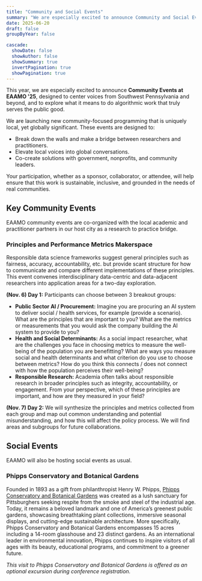 ```yaml
---
title: "Community and Social Events"
summary: "We are especially excited to announce Community and Social Events at EAAMO '25, designed to center voices from Southwest Pennsylvania and beyond, and to explore what it means to do algorithmic work that truly serves the public good."
date: 2025-06-20
draft: false
groupByYear: false

cascade:
  showDate: false
  showAuthor: false
  showSummary: true
  invertPagination: true
  showPagination: true
---
```


This year, we are especially excited to announce **Community Events at EAAMO '25**, designed to center voices from Southwest Pennsylvania and beyond, and to explore what it means to do algorithmic work that truly serves the public good.

We are launching new community-focused programming that is uniquely local, yet globally significant. These events are designed to:
- Break down the walls and make a bridge between researchers and practitioners.
- Elevate local voices into global conversations.
- Co-create solutions with government, nonprofits, and community leaders.

Your participation, whether as a sponsor, collaborator, or attendee, will help ensure that this work is sustainable, inclusive, and grounded in the needs of real communities.

## Key Community Events
EAAMO community events are co-organized with the local academic and practitioner partners in our host city as a research to practice bridge.

<!-- ### Community Shark Tank
Researchers will pitch their projects to a panel of local community leaders, who will evaluate them based on relevance, feasibility, and community impact. -->

### Principles and Performance Metrics Makerspace
Responsible data science frameworks suggest general principles such as fairness, accuracy, accountability, etc. but provide scant structure for how to communicate and compare different implementations of these principles. This event convenes interdisciplinary data-centric and data-adjacent researchers into application areas for a two-day exploration. 

**(Nov. 6) Day 1:** Participants can choose between 3 breakout groups:
- **Public Sector AI / Procurement:** Imagine you are procuring an AI system to deliver social / health services, for example (provide a scenario). What are the principles that are important to you? What are the metrics or measurements that you would ask the company building the AI system to provide to you?
- **Health and Social Determinants:** As a social impact researcher, what are the challenges you face in choosing metrics to measure the well-being of the population you are benefitting? What are ways you measure social and health determinants and what criterion do you use to choose between metrics? How do you think this connects / does not connect with how the population perceives their well-being? 
- **Responsible Research:** Academia often talks about responsible research in broader principles such as integrity, accountability, or engagement. From your perspective, which of these principles are important, and how are they measured in your field? 

**(Nov. 7) Day 2:** We will synthesize the principles and metrics collected from each group and map out common understanding and potential misunderstanding, and how this will affect the policy process. We will find areas and subgroups for future collaborations.  

## Social Events
EAAMO will also be hosting social events as usual.

### Phipps Conservatory and Botanical Gardens
Founded in 1893 as a gift from philanthropist Henry W. Phipps, [Phipps Conservatory and Botanical Gardens](https://www.phipps.conservatory.org/) was created as a lush sanctuary for Pittsburghers seeking respite from the smoke and steel of the industrial age. Today, it remains a beloved landmark and one of America’s greenest public gardens, showcasing breathtaking plant collections, immersive seasonal displays, and cutting-edge sustainable architecture. More specifically, Phipps Conservatory and Botanical Gardens encompasses 15 acres including a 14-room glasshouse and 23 distinct gardens. As an international leader in environmental innovation, Phipps continues to inspire visitors of all ages with its beauty, educational programs, and commitment to a greener future. 

*This visit to Phipps Conservatory and Botanical Gardens is offered as an optional excursion during conference registration.*